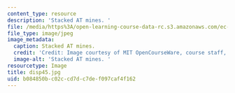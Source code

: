 ```yaml
---
content_type: resource
description: 'Stacked AT mines. '
file: /media/https%3A/open-learning-course-data-rc.s3.amazonaws.com/ec-s06-design-for-demining-spring-2007/b084850bc02ccd7dc7def097caf4f162_disp45.jpg
file_type: image/jpeg
image_metadata:
  caption: Stacked AT mines.
  credit: 'Credit: Image courtesy of MIT OpenCourseWare, course staff, and students.'
  image-alt: 'Stacked AT mines. '
resourcetype: Image
title: disp45.jpg
uid: b084850b-c02c-cd7d-c7de-f097caf4f162
---
```

